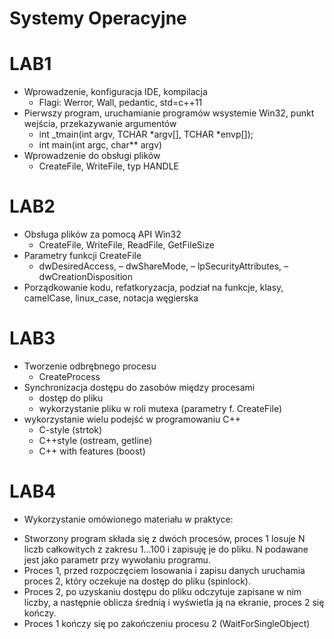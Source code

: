 # Systemy Operacyjne

# LAB1
* Wprowadzenie, konfiguracja IDE, kompilacja
  - Flagi: Werror, Wall, pedantic, std=c++11
* Pierwszy program, uruchamianie programów wsystemie Win32, punkt wejścia, przekazywanie
argumentów
  - int _tmain(int argv, TCHAR *argv[], TCHAR *envp[]);
  - int main(int argc, char** argv)
* Wprowadzenie do obsługi plików
  - CreateFile, WriteFile, typ HANDLE
  
# LAB2
* Obsługa plików za pomocą API Win32
	- CreateFile, WriteFile, ReadFile, GetFileSize
* Parametry funkcji CreateFile
	- dwDesiredAccess,
	– dwShareMode,
	– lpSecurityAttributes,
	– dwCreationDisposition
* Porządkowanie kodu, refatkoryzacja, podział na funkcje, klasy, camelCase, linux_case, notacja węgierska

# LAB3
* Tworzenie odbrębnego procesu
	- CreateProcess
* Synchronizacja dostępu do zasobów między procesami
	- dostęp do pliku
	- wykorzystanie pliku w roli mutexa (parametry f. CreateFile)
* wykorzystanie wielu podejść w programowaniu C++
	- C-style (strtok)
	- C++style (ostream, getline)
	- C++ with features (boost)
	
# LAB4
* Wykorzystanie omówionego materiału w praktyce:
 - Stworzony program składa się z dwóch procesów, proces 1 losuje N liczb całkowitych z zakresu 1...100 i zapisuję je do pliku. N podawane jest jako parametr przy wywołaniu programu.
 - Proces 1, przed rozpoczęciem losowania i zapisu danych uruchamia proces 2, który oczekuje na dostęp do pliku (spinlock).
 - Proces 2, po uzyskaniu dostępu do pliku odczytuje zapisane w nim liczby, a następnie oblicza średnią i wyświetla ją na ekranie, proces 2 się kończy.
 - Proces 1 kończy się po zakończeniu procesu 2 (WaitForSingleObject)